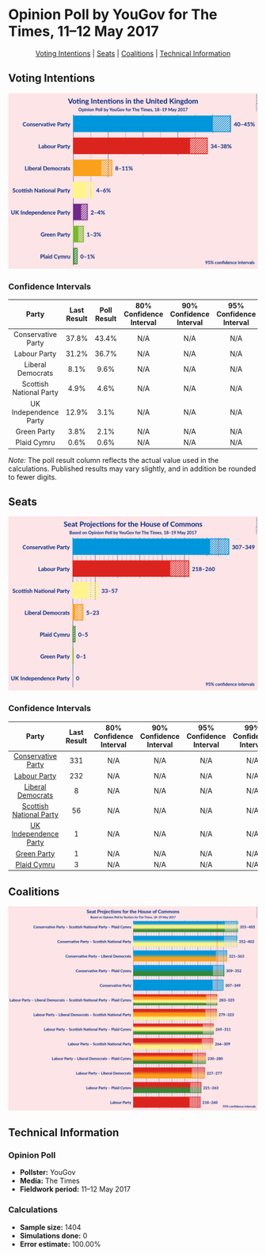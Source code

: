 # Opinion Poll by YouGov for The Times, 11–12 May 2017

<p align="center"><a href="#voting-intentions">Voting Intentions</a> | <a href="#seats">Seats</a> | <a href="#coalitions">Coalitions</a> | <a href="#technical-information">Technical Information</a></p>

## Voting Intentions

![Graph with voting intentions not yet produced](2017-05-19-YouGov.png "Voting Intentions")

### Confidence Intervals

| Party | Last Result | Poll Result | 80% Confidence Interval | 90% Confidence Interval | 95% Confidence Interval | 99% Confidence Interval |
|:-----:|:-----------:|:-----------:|:-----------------------:|:-----------------------:|:-----------------------:|:-----------------------:|
| Conservative Party | 37.8% | 43.4% | N/A |N/A |N/A |N/A |
| Labour Party | 31.2% | 36.7% | N/A |N/A |N/A |N/A |
| Liberal Democrats | 8.1% | 9.6% | N/A |N/A |N/A |N/A |
| Scottish National Party | 4.9% | 4.6% | N/A |N/A |N/A |N/A |
| UK Independence Party | 12.9% | 3.1% | N/A |N/A |N/A |N/A |
| Green Party | 3.8% | 2.1% | N/A |N/A |N/A |N/A |
| Plaid Cymru | 0.6% | 0.6% | N/A |N/A |N/A |N/A |

*Note:* The poll result column reflects the actual value used in the calculations. Published results may vary slightly, and in addition be rounded to fewer digits.

## Seats

![Graph with seats not yet produced](2017-05-19-YouGov-seats.png "Seats")

### Confidence Intervals

| Party | Last Result | 80% Confidence Interval | 90% Confidence Interval | 95% Confidence Interval | 99% Confidence Interval |
|:-----:|:-----------:|:-----------------------:|:-----------------------:|:-----------------------:|:-----------------------:|
| <a href="#conservative-party">Conservative Party</a> | 331 | N/A |N/A |N/A |N/A |
| <a href="#labour-party">Labour Party</a> | 232 | N/A |N/A |N/A |N/A |
| <a href="#liberal-democrats">Liberal Democrats</a> | 8 | N/A |N/A |N/A |N/A |
| <a href="#scottish-national-party">Scottish National Party</a> | 56 | N/A |N/A |N/A |N/A |
| <a href="#uk-independence-party">UK Independence Party</a> | 1 | N/A |N/A |N/A |N/A |
| <a href="#green-party">Green Party</a> | 1 | N/A |N/A |N/A |N/A |
| <a href="#plaid-cymru">Plaid Cymru</a> | 3 | N/A |N/A |N/A |N/A |


## Coalitions

![Graph with coalitions seats not yet produced](2017-05-19-YouGov-coalitions-seats.png "Coalitions Seats")

## Technical Information

### Opinion Poll

+ **Pollster:** YouGov
+ **Media:** The Times
+ **Fieldwork period:** 11–12 May 2017

### Calculations

+ **Sample size:** 1404
+ **Simulations done:** 0
+ **Error estimate:** 100.00%

